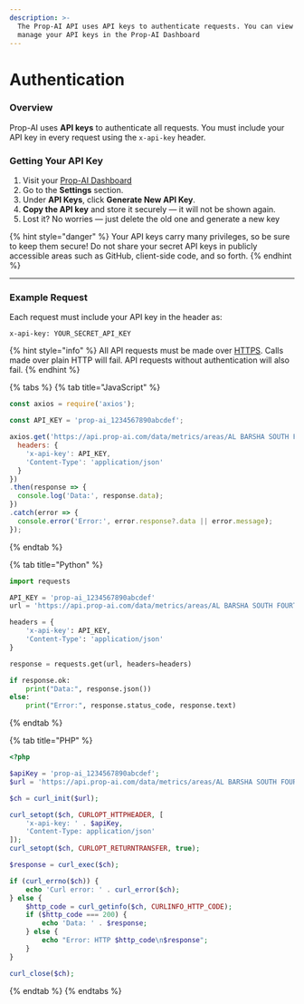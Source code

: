 ```yaml
---
description: >-
  The Prop-AI API uses API keys to authenticate requests. You can view and
  manage your API keys in the Prop-AI Dashboard
---
```


# Authentication

### Overview

Prop-AI uses **API keys** to authenticate all requests. You must include your API key in every request using the `x-api-key` header.

### Getting Your API Key

1. Visit your [Prop-AI Dashboard](https://prop-ai.com)
2. Go to the **Settings** section.
3. Under **API Keys**, click **Generate New API Key**.
4. **Copy the API key** and store it securely — it will not be shown again.
5. Lost it? No worries — just delete the old one and generate a new key

{% hint style="danger" %}
Your API keys carry many privileges, so be sure to keep them secure! Do not share your secret API keys in publicly accessible areas such as GitHub, client-side code, and so forth.
{% endhint %}

***

### Example Request

Each request must include your API key in the header as:

```http
x-api-key: YOUR_SECRET_API_KEY
```

{% hint style="info" %}
All API requests must be made over [HTTPS](http://en.wikipedia.org/wiki/HTTP_Secure). Calls made over plain HTTP will fail. API requests without authentication will also fail.
{% endhint %}

{% tabs %}
{% tab title="JavaScript" %}
```javascript
const axios = require('axios');

const API_KEY = 'prop-ai_1234567890abcdef';

axios.get('https://api.prop-ai.com/data/metrics/areas/AL BARSHA SOUTH FOURTH', {
  headers: {
    'x-api-key': API_KEY,
    'Content-Type': 'application/json'
  }
})
.then(response => {
  console.log('Data:', response.data);
})
.catch(error => {
  console.error('Error:', error.response?.data || error.message);
});

```
{% endtab %}

{% tab title="Python" %}
```python
import requests

API_KEY = 'prop-ai_1234567890abcdef'
url = 'https://api.prop-ai.com/data/metrics/areas/AL BARSHA SOUTH FOURTH'

headers = {
    'x-api-key': API_KEY,
    'Content-Type': 'application/json'
}

response = requests.get(url, headers=headers)

if response.ok:
    print("Data:", response.json())
else:
    print("Error:", response.status_code, response.text)

```
{% endtab %}

{% tab title="PHP" %}
```php
<?php

$apiKey = 'prop-ai_1234567890abcdef';
$url = 'https://api.prop-ai.com/data/metrics/areas/AL BARSHA SOUTH FOURTH';

$ch = curl_init($url);

curl_setopt($ch, CURLOPT_HTTPHEADER, [
    'x-api-key: ' . $apiKey,
    'Content-Type: application/json'
]);
curl_setopt($ch, CURLOPT_RETURNTRANSFER, true);

$response = curl_exec($ch);

if (curl_errno($ch)) {
    echo 'Curl error: ' . curl_error($ch);
} else {
    $http_code = curl_getinfo($ch, CURLINFO_HTTP_CODE);
    if ($http_code === 200) {
        echo 'Data: ' . $response;
    } else {
        echo "Error: HTTP $http_code\n$response";
    }
}

curl_close($ch);

```
{% endtab %}
{% endtabs %}
